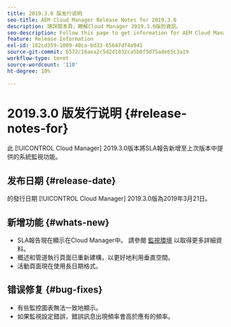 ```yaml
---
title: 2019.3.0 版发行说明
seo-title: AEM Cloud Manager Release Notes for 2019.3.0
description: 請詳閱本頁，瞭解Cloud Manager 2019.3.0版的資訊。
seo-description: Follow this page to get information for AEM Cloud Manager Release 2019.3.0.
feature: Release Information
exl-id: 182cd359-1009-40ca-bd33-65647df4a941
source-git-commit: 6572c16aea2c5d2d1032ca5b0f5d75ade65c3a19
workflow-type: tm+mt
source-wordcount: '110'
ht-degree: 10%

---
```


# 2019.3.0 版发行说明 {#release-notes-for}

此 [!UICONTROL Cloud Manager] 2019.3.0版本將SLA報告新增至上次版本中提供的系統監視功能。

## 发布日期 {#release-date}

的發行日期 [!UICONTROL Cloud Manager] 2019.3.0版為2019年3月21日。

## 新增功能 {#whats-new}

* SLA報告現在顯示在Cloud Manager中。 請參閱 [監視環境](/help/using/monitoring-environments.md) 以取得更多詳細資料。
* 概述和管道執行頁面已重新建構，以更好地利用垂直空間。
* 活動頁面現在使用長日期格式。

## 错误修复 {#bug-fixes}

* 有些監控圖表無法一致地顯示。
* 如果監視設定錯誤，錯誤訊息出現頻率會高於應有的頻率。

